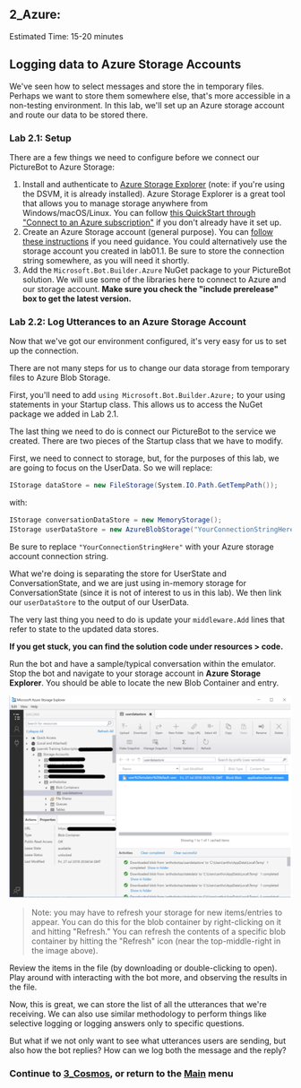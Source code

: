 ## 2_Azure:
Estimated Time: 15-20 minutes

## Logging data to Azure Storage Accounts

We've seen how to select messages and store the in temporary files. Perhaps we want to store them somewhere else, that's more accessible in a non-testing environment. In this lab, we'll set up an Azure storage account and route our data to be stored there.  

### Lab 2.1: Setup  

There are a few things we need to configure before we connect our PictureBot to Azure Storage:  

1. Install and authenticate to [Azure Storage Explorer](https://azure.microsoft.com/en-us/features/storage-explorer/) (note: if you're using the DSVM, it is already installed). Azure Storage Explorer is a great tool that allows you to manage storage anywhere from Windows/macOS/Linux. You can follow [this QuickStart through "Connect to an Azure subscription"](https://docs.microsoft.com/en-us/azure/vs-azure-tools-storage-manage-with-storage-explorer?toc=%2Fazure%2Fstorage%2Fqueues%2Ftoc.json&tabs=windows) if you don't already have it set up.  
2. Create an Azure Storage account (general purpose). You can [follow these instructions](https://docs.microsoft.com/en-us/azure/storage/common/storage-quickstart-create-account?tabs=portal#create-a-general-purpose-storage-account) if you need guidance. You could alternatively use the storage account you created in lab01.1. Be sure to store the connection string somewhere, as you will need it shortly.
3. Add the `Microsoft.Bot.Builder.Azure` NuGet package to your PictureBot solution. We will use some of the libraries here to connect to Azure and our storage account. **Make sure you check the "include prerelease" box to get the latest version.**  

### Lab 2.2: Log Utterances to an Azure Storage Account  

Now that we've got our environment configured, it's very easy for us to set up the connection.  

There are not many steps for us to change our data storage from temporary files to Azure Blob Storage.  

First, you'll need to add `using Microsoft.Bot.Builder.Azure;` to your using statements in your Startup class. This allows us to access the NuGet package we added in Lab 2.1.  

The last thing we need to do is connect our PictureBot to the service we created. There are two pieces of the Startup class that we have to modify.  

First, we need to connect to storage, but, for the purposes of this lab, we are going to focus on the UserData. So we will replace:  
```csharp
IStorage dataStore = new FileStorage(System.IO.Path.GetTempPath());
```
with:  
```csharp
IStorage conversationDataStore = new MemoryStorage();
IStorage userDataStore = new AzureBlobStorage("YourConnectionStringHere", "userdatastore");
```
Be sure to replace `"YourConnectionStringHere"` with your Azure storage account connection string.  

What we're doing is separating the store for UserState and ConversationState, and we are just using in-memory storage for ConversationState (since it is not of interest to us in this lab). We then link our `userDataStore` to the output of our UserData.  

The very last thing you need to do is update your `middleware.Add` lines that refer to state to the updated data stores.  

**If you get stuck, you can find the solution code under resources > code.**

Run the bot and have a sample/typical conversation within the emulator. Stop the bot and navigate to your storage account in **Azure Storage Explorer**. You should be able to locate the new Blob Container and entry.  

![Azure Storage Explorer](./resources/assets/storageexplorer.png)

> Note: you may have to refresh your storage for new items/entries to appear. You can do this for the blob container by right-clicking on it and hitting "Refresh." You can refresh the contents of a specific blob container by hitting the "Refresh" icon (near the top-middle-right in the image above).

Review the items in the file (by downloading or double-clicking to open). Play around with interacting with the bot more, and observing the results in the file.  

Now, this is great, we can store the list of all the utterances that we're receiving. We can also use similar methodology to perform things like selective logging or logging answers only to specific questions.  

But what if we not only want to see what utterances users are sending, but also how the bot replies? How can we log both the message and the reply?  

### Continue to [3_Cosmos](./3_Cosmos.md), or return to the [Main](../../README.md) menu
